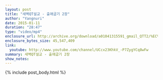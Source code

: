 ```yaml
---
layout: post
title: "새벽QT설교 - 출애굽기 2장"
author: "Yangnuri"
date: 2015-01-11
duration: "28:47"
type: "video/mp4"
enclosure_url: http://archive.org/download/a01041315591_gmail_QTT2/%EC%83%88%EB%B2%BDQT%EC%84%A4%EA%B5%90%20-%20%EC%B6%9C%EC%95%A0%EA%B5%BD%EA%B8%B0%202%EC%9E%A5.mp4
enclosure_bytes_size: 45,547,409  
link:
  youtube: http://www.youtube.com/channel/UCcx23KhkV_-P7ZygYCq8wFw
summary: 새벽QT설교 - 출애굽기 2장
show_notes:
---
```


{% include post_body.html %}
